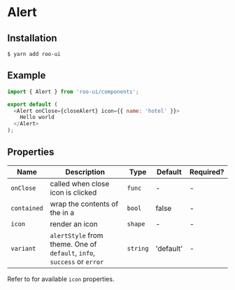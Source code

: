 # Alert

<!-- STORY -->

## Installation

```shell
$ yarn add roo-ui
```

## Example

```js
import { Alert } from 'roo-ui/components';

export default (
  <Alert onClose={closeAlert} icon={{ name: 'hotel' }}>
    Hello world
  </Alert>
);
```

## Properties

| Name        | Description                                                             | Type     | Default   | Required? |
| ----------- | ----------------------------------------------------------------------- | -------- | --------- | --------- |
| `onClose`   | called when close icon is clicked                                       | `func`   | -         | -         |
| `contained` | wrap the contents of the <Alert /> in a <Container />                   | `bool`   | false     | -         |
| `icon`      | render an icon                                                          | `shape`  | -         | -         |
| `variant`   | `alertStyle` from theme. One of `default`, `info`, `success` or `error` | `string` | 'default' | -         |

Refer to [<Icon />](../Icon) for available `icon` properties.
